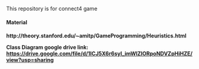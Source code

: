 This repository is for connect4 game

<h4> Material <h4>
  <a>http://theory.stanford.edu/~amitp/GameProgramming/Heuristics.html</a>
  
 Class Diagram google drive link:
 https://drive.google.com/file/d/1ICJ5X6r6syI_imWlZIORpoNDVZpHiHZE/view?usp=sharing
